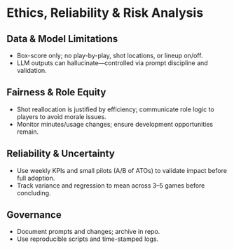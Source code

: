 # Ethics, Reliability & Risk Analysis

## Data & Model Limitations
- Box-score only; no play-by-play, shot locations, or lineup on/off.  
- LLM outputs can hallucinate—controlled via prompt discipline and validation.

## Fairness & Role Equity
- Shot reallocation is justified by efficiency; communicate role logic to players to avoid morale issues.  
- Monitor minutes/usage changes; ensure development opportunities remain.

## Reliability & Uncertainty
- Use weekly KPIs and small pilots (A/B of ATOs) to validate impact before full adoption.  
- Track variance and regression to mean across 3–5 games before concluding.

## Governance
- Document prompts and changes; archive in repo.  
- Use reproducible scripts and time-stamped logs.
